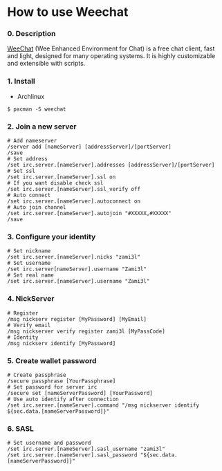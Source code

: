 How to use Weechat
===

### 0. Description
[WeeChat](https://github.com/weechat/weechat) (Wee Enhanced Environment for Chat) is a free chat client, fast and light, designed for many operating systems. It is highly customizable and extensible with scripts.

### 1. Install
- Archlinux
```shell
$ pacman -S weechat
```

### 2. Join a new server
```shell
# Add nameserver
/server add [nameServer] [addressServer]/[portServer]
/save
# Set address
/set irc.server.[nameServer].addresses [addressServer]/[portServer]
# Set ssl
/set irc.server.[nameServer].ssl on
# If you want disable check ssl
/set irc.server.[nameServer].ssl_verify off
# Auto connect
/set irc.server.[nameServer].autoconnect on
# Auto join channel
/set irc.server.[nameServer].autojoin "#XXXXX,#XXXXX"
/save
```

### 3. Configure your identity
```shell
# Set nickname
/set irc.server.[nameServer].nicks "zami3l"
# Set username
/set irc.server[nameServer].username "Zami3l"
# Set real name
/set irc.server.[nameServer].username "Zami3l"
```

### 4. NickServer
```shell
# Register
/msg nickserv register [MyPassword] [MyEmail]
# Verify email
/msg nickserver verify register zami3l [MyPassCode]
# Identity
/msg nickserv identify [MyPassword]
```

### 5. Create wallet password
```shell
# Create passphrase
/secure passphrase [YourPassphrase]
# Set password for server irc
/secure set [nameServerPassword] [YourPassword]
# Use auto identify after connection
/set irc.server.[nameServer].command "/msg nickserver identify ${sec.data.[nameServerPassword]}"
```

### 6. SASL
```shell
# Set username and password
/set irc.server.[nameServer].sasl_username "zami3l"
/set irc.server.[nameServer].sasl_password "${sec.data.[nameServerPassword]}"
```
